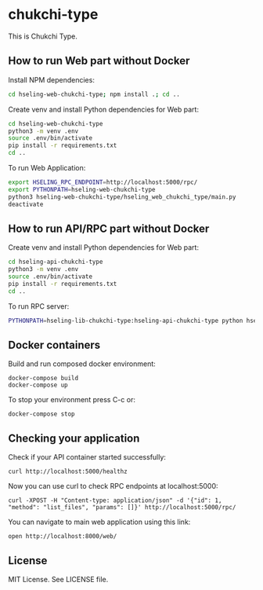 # chukchi-type

This is Chukchi Type.

## How to run Web part without Docker

Install NPM dependencies:

```bash
cd hseling-web-chukchi-type; npm install .; cd ..
```

Create venv and install Python dependencies for Web part:

```bash
cd hseling-web-chukchi-type
python3 -m venv .env
source .env/bin/activate
pip install -r requirements.txt
cd ..
```

To run Web Application:

```bash
export HSELING_RPC_ENDPOINT=http://localhost:5000/rpc/
export PYTHONPATH=hseling-web-chukchi-type
python3 hseling-web-chukchi-type/hseling_web_chukchi_type/main.py
deactivate
```

## How to run API/RPC part without Docker

Create venv and install Python dependencies for Web part:

```bash
cd hseling-api-chukchi-type
python3 -m venv .env
source .env/bin/activate
pip install -r requirements.txt
cd ..
```

To run RPC server:

```bash
PYTHONPATH=hseling-lib-chukchi-type:hseling-api-chukchi-type python hseling-api-chukchi-type/hseling_api_chukchi_type/main.py
```


## Docker containers



Build and run composed docker environment:

    docker-compose build
    docker-compose up
    
To stop your environment press C-c or:

    docker-compose stop

## Checking your application

Check if your API container started successfully:

    curl http://localhost:5000/healthz

Now you can use curl to check RPC endpoints at localhost:5000:

    curl -XPOST -H "Content-type: application/json" -d '{"id": 1, "method": "list_files", "params": []}' http://localhost:5000/rpc/

You can navigate to main web application using this link:

    open http://localhost:8000/web/

## License

MIT License. See LICENSE file.
